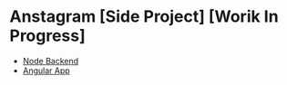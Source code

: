 # Anstagram [Side Project] [Worik In Progress]

* [Node Backend](https://github.com/shindesharad71/Node-Typescript-Restful-APIs/tree/master/server)
* [Angular App](https://github.com/shindesharad71/Node-Typescript-Restful-APIs/tree/master/client)
